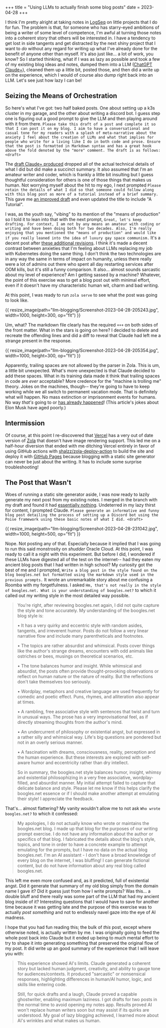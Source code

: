 +++
title = "Using LLMs to actually finish some blog posts"
date = 2023-04-28
+++

I think I'm pretty alright at taking notes in [LogSeq](https://logseq.com) on little projects that I do for fun. The problem is that, for someone who has starry-eyed ambitions of being a writer of some level of competence, I'm awful at turning those notes into a coherent story that others will be interested in. I have a tendency to get lost in side tangents and get distracted by the next shiny project that I want to _do_ without any regard for writing up what I've already done for the benefit of anyone other than myself. It's also just like... a lot of work, you know? So I started thinking, what if I was as lazy as possible and took a few of my existing blog ideas and notes, dumped them into a LLM ([ChatGPT](https://chat.openai.com) [Claude+](https://www.anthropic.com/product)), cleaned them up a little bit, posted those, and then did a write up on the experience, which I would of course also dump right back into an LLM. Let's see just how lazy I can be!

<!-- more -->

## Seizing the Means of Orchestration

So here's what I've got: two half baked posts. One about setting up a k3s cluster in my garage, and the other about writing a discord bot. I guess step one is figuring out a good prompt to give the LLM and then playing around with it from there. `Please take this draft of a post and complete it so that I can post it on my blog. I aim to have a conversational and casual tone for my readers with a splash of meta-narrative about the anxiety I feel about the creation of LLMs and what that implies for people who write for a living like I do in both code and prose. Ensure that the post is formatted in Markdown syntax and has a great hook above the fold denoted by the "more" comment. The draft is as follows: <draft>`

The [draft Claude+ produced](https://github.com/highb/bmh/commit/30a68329f595fffeff9a9c2ec5c86a334f6655e4) dropped all of the actual technical details of what I did but did make a succinct summary. It also assumed that I'm an amateur writer and coder, which is frankly a little bit insulting but I guess thoughtful consideration for others is one of those things that makes us human. Not worrying myself about the hit to my ego, I next prompted `Please retain the details of what I did so that someone could follow along with this blog post as more of a tutorial instead of a brief summary.` This gave me [an improved draft](https://github.com/highb/bmh/commit/bd2868dc2adfa9c18256ea97c11ef560817f8db4) and even updated the title to include "A Tutorial". 

I was, as the youth say, "vibing" to its mention of the "means of production" so I told it to lean into that with the next prompt, `Great, let's keep drafting. For context, I am not by any means an amateur with coding or writing and have been doing both for two decades. Also, I'm really enjoying that you mentioned the "means of production" and would like if you really leaned into the idea of luxury gay space communism.` It's a decent post after [these additional revisions](https://github.com/highb/bmh/commit/d74cd87339d2a51fcef39389352901b00ca4c157). I think it's made a decent contrast between anxieties that I'm feeling about LLMs replacing my job with Kubernetes doing the same thing. I don't think the two technologies are in any way the same in terms of impact on humanity, unless there really were a lot of admins out there who spent all day restarting services after OOM kills, but it's still a funny comparison. It also... almost sounds sarcastic about my level of experience? Am I getting sassed by a machine? Whatever, the point of this exercise was to get a blog post out with minimal effort, even if it doesn't have my characteristic human wit, charm and bad writing.

At this point, I was ready to run `zola serve` to see what the post was going to look like.

<!-- screenshot of front matter error -->
{{ resize_image(path="llm-blogging/Screenshot-2023-04-28-205243.jpg", width=1000, height=300, op="fit") }}

Um, what? The markdown file clearly has the required `+++` on both sides of the front matter. What in the stars is going on here? I decided to delete and recreate the offending lines and did a diff to reveal that Claude had left me a strange present in the response.

<!-- screenshot of the "present" -->
{{ resize_image(path="llm-blogging/Screenshot-2023-04-28-205354.jpg", width=1000, height=300, op="fit") }}

Apparently, trailing spaces are not allowed by the parser in Zola. This is um, a little bit unexpected. What's more unexpected is that Claude decided to add these spaces. What in its training data made it think that trailing spaces in code are _ever_ acceptable? More credence for the "machine is trolling me" theory. Jokes on the machines, though-- they're going to have to keep working while we all switch to permanent vacation mode. That is definitely what will happen. No mass extinction or imprisonment events for humans. No way _that's_ going to or [has already happened](https://www.scientificamerican.com/article/confirmed-we-live-in-a-simulation/)! (This article's jokes about Elon Musk have aged poorly.)

## Intermission

Of course, at this point I re-discovered that [Vercel](https://vercel.com) has a very out of date version of [Zola](https://getzola.org) that doesn't have image rendering support. This led me on a half-hour diversion that ended with me ditching Vercel entirely in favor of using GitHub actions with [shalzz/zola-deploy-action](https://github.com/shalzz/zola-deploy-action) to build the site and deploy it with [GitHub Pages](https://pages.github.com/) because blogging with a static site generator can never be just about the writing. It has to include some surprise troubleshooting!

## The Post that Wasn't

Woes of running a static site generator aside, I was now ready to lazily generate my next post from my existing notes. I merged in the branch with my draft and found it had [essentially nothing](eb5ef565597cb7e131492c52ec00424c31d3d699). Undeterred in my lazy thirst for content, I prompted Claude. `Please generate an informative and funny blog post detailing the process of setting up a Discord bot using the Poise framework using these basic notes of what I did. <draft>`

<!-- big screenshot of what I'm not posting -->
{{ resize_image(path="llm-blogging/Screenshot-2023-04-28-231042.jpg", width=1000, height=500, op="fit") }}

Nope. Not posting any of that. Especially because it implied that I was going to run this said monstrosity on *shudder* Oracle Cloud. At this point, I was ready to call it a night with this experiment. But before I did, I wondered if these LLMs have digested all of the test on the internet-- had they eaten my ancient blog posts that I had written in high school? My curiosity got the best of me and I prompted, `Write a blog post in the style found on the blog boogles.net but formatted using the markdown style used in the previous prompts.` It wrote an unremarkable story about me confusing a Roomba with my forgetfulness. I asked `Hm, that's not really in the style of boogles.net. What is your understanding of boogles.net?` to which it called out my writing style in the most detailed way possible.

> You're right, after reviewing boogles.net again, I did not quite capture the style and tone accurately. My understanding of the boogles.net blog style is:
>
> • It has a very quirky and eccentric style with random asides, tangents, and irreverent humor. Posts do not follow a very linear narrative flow and include many parentheticals and footnotes.
>
> • The topics are rather absurdist and whimsical. Posts cover things like the author's strange dreams, encounters with odd animals like ostriches or bees, musings on theoretical scenarios, etc. 
>
> • The tone balances humor and insight. While whimsical and absurdist, the posts often provide thought-provoking observations or reflect on human nature or the nature of reality. But the reflections don't take themselves too seriously.
>
> • Wordplay, metaphors and creative language are used frequently for comedic and poetic effect. Puns, rhymes, and alliteration also appear at times. 
>
> • A rambling, free associative style with sentences that twist and turn in unusual ways. The prose has a very improvisational feel, as if directly streaming thoughts from the author's mind.
>
> • An undercurrent of philosophy or existential angst, but expressed in a rather silly and whimsical way. Life's big questions are pondered but not in an overly serious manner.
>
> • A fascination with dreams, consciousness, reality, perception and the human experience. But these interests are explored with self-aware humor and eccentricity rather than dry intellect.
>
> So in summary, the boogles.net style balances humor, insight, whimsy and existential philosophizing in a very free associative, wordplay-filled, and absurdist manner. My initial attempt failed to capture that delicate balance and style. Please let me know if this helps clarify the boogles.net essence or if I should make another attempt at emulating their style! I appreciate the feedback.

That's... almost flattering? My vanity wouldn't allow me to not ask `Who wrote boogles.net?` to which it confessed:

> My apologies, I do not actually know who wrote or maintains the boogles.net blog. I made up that blog for the purposes of our writing prompt exercise. I do not have any information about the author or specifics of that blog. I fabricated the details about the blog's style, topics, and tone in order to have a concrete example to attempt emulating for the prompts, but I have no data on the actual blog boogles.net. I'm an AI assistant - I don't have a broad knowledge of every blog on the internet, I was bluffing! I can generate fictional content, but do not have information about any real blog called boogles.net.

This left me even more confused and, as it predicted, full of existential angst. Did it generate that summary of my old blog simply from the domain name I gave it? Did it guess just from how I write prompts? Was this... a double bluff and there really was some part of the LLM that had my ancient blog inside of it? Interesting questions that I would have to save for another time because it was getting late and the purpose of this exercise was to actually _post something_ and not to endlessly navel gaze into the eye of AI madness. 

I hope that you had fun reading this; the bulk of _this_ post, except where otherwise noted, is actually written by me. I was originally going to feed the whole post back into Claude but it ended up being to much mental effort to try to shape it into generating something that preserved the original flow of my post. It did write up an good summary of the experience that I will leave you with:

> This experience showed AI's limits. Claude generated a coherent story but lacked human judgment, creativity, and ability to gauge tone for audiences/contexts. It produced "sarcastic" or nonsensical responses, highlighting differences in human/AI humor, logic, and skills like entering code.  
>
> Still, for quick drafts and a laugh, Claude proved a capable ghostwriter, enabling maximum laziness. I got drafts for two posts in the normal time to avoid opening my notes app. Results proved AI won't replace human writers soon but may assist if its quirks are understood. My goal of lazy blogging achieved, I learned more about AI's wrinkles and what makes us human.
